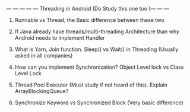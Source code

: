— — — — — Threading in Android (Do Study this one too )— — —

1. Runnable vs Thread, the Basic difference between these two

1. If Java already have threads/multi-threading Architecture than why Android needs to implement Handler

1. What is Yarn, Join function. Sleep() vs Wait() in Threading (Usually asked in all companies)

1. How can you implement Synchronization? Object Level lock vs Class Level Lock

1. Thread Pool Executor (Must study if not heard of this). Explain ArrayBlockingQueue?

1. Synchronize Keyword vs Synchronized Block (Very basic difference)
